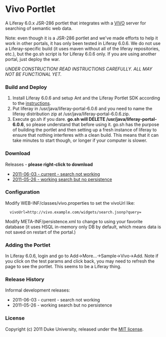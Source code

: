 Vivo Portlet
=====

A Liferay 6.0.x JSR-286 portlet that integrates with a [VIVO][vivo] server for searching of semantic web data.

Note: even though it is a JSR-286 portlet and we've made efforts to help it work in other portals, it has only been tested in Liferay 6.0.6. We do not use a Liferay-specific build (it uses maven without all of the liferay repositories, etc.), but the go.sh script is for Liferay 6.0.6 only. If you are using another portal, just deploy the war.

_UNDER CONSTRUCTION! READ INSTRUCTIONS CAREFULLY. ALL MAY NOT BE FUNCTIONAL YET._

### Build and Deploy

1. Install Liferay 6.0.6 and setup Ant and the Liferay Portlet SDK according to the [instructions][liferayportletdevelopersetup].
2. Put liferay in /usr/java/liferay-portal-6.0.6 and you need to name the liferay distribution zip at /usr/java/liferay-portal-6.0.6.zip.
3. Execute go.sh if you dare. **go.sh will DELETE /usr/java/liferay-portal-6.0.6**, so please understand that before using it. go.sh has the purpose of building the portlet and then setting up a fresh instance of liferay to ensure that nothing interferes with a clean build. This means that it can take minutes to start though, or longer if your computer is slower.

### Download

Releases - **please right-click to download**

* [2011-06-03 - current - search not working][rel2011-06-03]
* [2011-05-26 - working search but no persistence][rel2011-05-26]

### Configuration

Modify WEB-INF/classes/vivo.properties to set the vivoUrl like:

      vivoUrl=http://vivo.example.com/widgets/search.jsonp?query=

Modify META-INF/persistence.xml to change to using your favorite database (it uses HSQL in-memory only DB by default, which means data is not saved on restart of the portal.)

### Adding the Portlet

In Liferay 6.0.6, login and go to Add->More...->Sample->Vivo->Add. Note if you click on the test params and click back, you may need to refresh the page to see the portlet. This seems to be a Liferay thing.

### Release History

Informal development releases:

* 2011-06-03 - current - search not working
* 2011-05-26 - working search but no persistence

### License

Copyright (c) 2011 Duke University, released under the [MIT license][lic].

[vivo]: http://vivoweb.org/
[liferayportletdevelopersetup]: http://www.liferay.com/documentation/liferay-portal/6.0/development/-/ai/initial-set-8
[rel2011-05-26]: http://dukepass.oit.duke.edu/vivo_portlet/dist/2011-05-26-working/vivo.war
[rel2011-06-03]: http://dukepass.oit.duke.edu/vivo_portlet/dist/2011-06-03-not-working/vivo.war
[lic]: http://github.com/adsweb/vivo_portlet/blob/master/LICENSE

